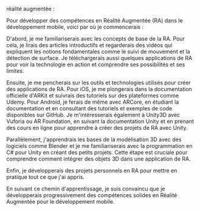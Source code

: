 réalité augmentée :


Pour développer des compétences en Réalité Augmentée (RA) dans le développement mobile, voici par où je commencerais :

D'abord, je me familiariserais avec les concepts de base de la RA. Pour cela, je lirais des articles introductifs et regarderais des vidéos qui expliquent les notions fondamentales comme le suivi de mouvement et la détection de surface.
Je téléchargerais aussi quelques applications de RA pour voir la technologie en action et comprendre ses possibilités et ses limites.

Ensuite, je me pencherais sur les outils et technologies utilisés pour créer des applications de RA. Pour iOS, je me plongerais dans la documentation officielle d'ARKit et suivrais des tutoriels sur des plateformes comme Udemy.
Pour Android, je ferais de même avec ARCore, en étudiant la documentation et en consultant des tutoriels et exemples de code disponibles sur GitHub.
Je m'intéresserais également à Unity3D avec Vuforia ou AR Foundation, en suivant la documentation Unity et en prenant des cours en ligne pour apprendre à créer des projets de RA avec Unity.

Parallèlement, j'apprendrais les bases de la modélisation 3D avec des logiciels comme Blender et je me familiariserais avec la programmation en C# pour Unity en créant des petits projets.
Cette étape est cruciale pour comprendre comment intégrer des objets 3D dans une application de RA.


Enfin, je développerais des projets personnels en RA pour mettre en pratique tout ce que j'ai appris.

En suivant ce chemin d'apprentissage, je suis convaincu que je développerais progressivement des compétences solides en Réalité Augmentée pour le développement mobile.
